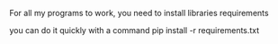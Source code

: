 
For all my programs to work, you need to install libraries requirements

you can do it quickly with a command pip install -r requirements.txt
